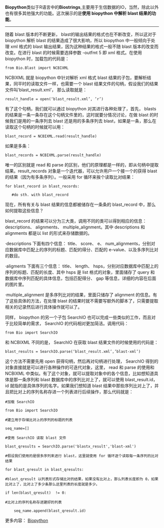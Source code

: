 **Biopython**类似于R语言中的**Biostrings**,主要用于生信数据的IO，当然，除此以外也有很多其他强大的功能。这次展示的是**使用 biopython 中解析 blast 结果的功能**。

------

随着 blast 版本的不断更新， blast的输出结果的格式也在不断改变，所以这对于 biopython 解析 blast 的结果造成了很大影响，所以 biopython 中一般倾向于处理 xml 格式的 blast 输出结果，因为这种结果的格式一般不随 blast 版本的改变而改变。在进行 blast 的时候需要选择参数 -outfmt 5 即 xml 格式。在使用 biopython 时，加载包的代码是：

    from Bio.Blast import NCBIXML

NCBIXML 就是 biopython 中针对解析 xml 格式 blast 结果的子包，要解析结果，同平时的读取文件一样，也需要一个 blast 结果文件的句柄，假设我们的结果文件叫’blast_result.xml’， 那么读取就是：

    result_handle = open(‘blast_result.xml’, ’r’)

有了这个句柄，我们就可以通过 biopython 对其进行各种处理了，首先， blasts 的结果是一条一条存在这个句柄文件里的，这时就要分情况讨论，在做 blast 的时候我们是用的一条序列去 blast 还是用的多条序列去 blast，如果是一条，那么在读取这个句柄的时候就可以用：

    blast_record = NCBIXML.read(result_handle)

如果是多条：

    blast_records = NCBIXML.parse(result_handle)

唯一的区别就是 read 和 parse 的区别，他们的原理都是一样的，即从句柄中提取结果。result_records 对象是一个迭代器，可以允许用户一个接一个的获得 blast 的结果（因为有多条序列）。一般采用 for 循环来挨个读取比对结果：

    for blast_record in blast_records:
    
       #do sth. with blast_record
现在，所有有关与 blast 结果的信息都被储存在一条条的 blast_record 中，那么如何提取这些信息？

blast_record 的结果可以分为三大类，调用不同的类可以得到相应的信息：descriptions、 alignments、 multiple_alignment。其中 descriptions 和 alignments 都是以 list 的形式来存储数据的。

·descriptions 下面有四个信息： title、 score、 e、 num_alignments，分别对应数据库中匹配上的序列的标题、匹配的得分、匹配的 e-value、以及多序列比对的数目。

·aligments 下面有三个信息： title、 length、 hsps，分别对应数据库中匹配上的序列的标题、匹配的长度、其中 hsps 是 list 格式的对象，里面储存了 query 和数据库中序列匹配的具体信息，包括匹配得分、 gap 等信息，详细的内容在后面的图片里。

·multiple_alignment 是多序列比对的结果，里面只储存了 alignment 的信息。有了这些具体的方法，在处理 blast 的结果时就不需要写额外的脚本了，只需要提取相关的记录然后进行具体操作就可以了。

同样， biopython 的另一个子包 SearchIO 也可以完成一些类似的工作，而且对于比较简单的需求， SearchIO 的代码相对更加简洁。调用代码：

    from Bio import SearchIO

和 NCBIXML 不同的是， SearchIO 在获取 blast 结果文件的时候使用的代码是：

    blast_results = SearchIO.parse(‘blast_result.xml’,’blast-xml’)

这个方法不需要先用 open 获得句柄，然后再对句柄进行处理， SearchIO 得到的对象直接就是可以进行各种操作的可迭代对象，这里， read 和 parse 的使用和 NCBIXML 中类似。有了这个对象，就可以提取对象中的各个信息，比如想知道具体是那一条序列和 blast 数据库中的序列比对上了，就可以使用 blast_result.id， id 就指的是具体序列的名字。如果我们想知道 blast 结果中那些序列比对上了，并且把比对上的序列名称存进一个列表进行后续操作，那么代码就是：

    #加载 SearchIO
    
    from Bio import SearchIO
    
    #建立用于存储比对上的序列的标题的列表
    
    seq_name=[]
    
    #使用 SearchIO 读取 blast 文件
    
    blast_qresults = SearchIO.parse('blastx_result','blast-xml')
    
    #假设我们使用的是很多序列来进行 blast，这里就使用 for 循环逐个读取每一条序列的比对结果
    
    for blast_qresult in blast_qresults:
    
    #blast_qresult 以列表形式存储比对的结果，如果没有比对上，那么列表长度即为 0，如果比对上了，比对上了多少条那么这里列表的长度就是多少。
    
    if len(blast_qresult)  != 0:
    
    #比对上的序列名称存进建好的列表
    
        seq_name.append(blast_qresult.id)


更多内容： [Biopython](http://biopython-cn.readthedocs.io/zh_CN/latest/)
